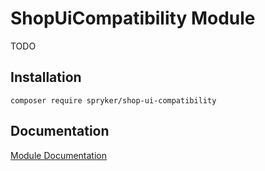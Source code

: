 # ShopUiCompatibility Module

TODO

## Installation

```
composer require spryker/shop-ui-compatibility
```

## Documentation

[Module Documentation](https://academy.spryker.com/developing_with_spryker/module_guide/modules.html)
